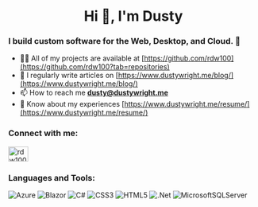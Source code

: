 <h1 align="center">Hi 👋, I'm Dusty</h1>
<h3 align="left">I build custom software for the Web, Desktop, and Cloud. 🎯</h3>

* 👨‍💻 All of my projects are available at [https://github.com/rdw100](https://github.com/rdw100?tab=repositories)
* 📝 I regularly write articles on [https://www.dustywright.me/blog/](https://www.dustywright.me/blog/)
* 📫 How to reach me **dusty@dustywright.me**
* 📄 Know about my experiences [https://www.dustywright.me/resume/](https://www.dustywright.me/resume/)

<h3 align="left">Connect with me:</h3>
<p align="left">
<a href="https://linkedin.com/in/rdw100" target="blank"><img align="center" src="https://raw.githubusercontent.com/rahuldkjain/github-profile-readme-generator/master/src/images/icons/Social/linked-in-alt.svg" alt="rdw100" height="30" width="40" /></a>
</p>

<h3 align="left">Languages and Tools:</h3>

![Azure](https://img.shields.io/badge/azure-%230072C6.svg?style=for-the-badge&logo=microsoftazure&logoColor=white)
![Blazor](https://img.shields.io/badge/blazor-%235C2D91.svg?style=for-the-badge&logo=blazor&logoColor=white)
![C#](https://img.shields.io/badge/c%23-%23239120.svg?style=for-the-badge&logo=c-sharp&logoColor=white)
![CSS3](https://img.shields.io/badge/css3-%231572B6.svg?style=for-the-badge&logo=css3&logoColor=white)
![HTML5](https://img.shields.io/badge/html5-%23E34F26.svg?style=for-the-badge&logo=html5&logoColor=white)
![.Net](https://img.shields.io/badge/.NET-5C2D91?style=for-the-badge&logo=.net&logoColor=white)
![MicrosoftSQLServer](https://img.shields.io/badge/Microsoft%20SQL%20Server-CC2927?style=for-the-badge&logo=microsoft%20sql%20server&logoColor=white)
